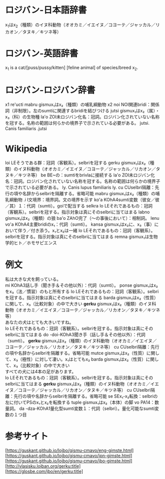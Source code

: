 # ロジバン-日本語辞書

x<sub>1</sub>はx<sub>2</sub>（種類）のイヌ科動物（オオカミ／イエイヌ／コヨーテ／ジャッカル／リカオン／タヌキ／キツネ等）

# ロジバン-英語辞書

x<sub>1</sub> is a cat/[puss/pussy/kitten] [feline animal] of species/breed x<sub>2</sub>.

# ロジバン-ロジバン辞書

<body> x1 re'ucti
    <span>
        <span class="text">mabru</span>
        <span class="tips">
            <span class="kind">gismu</span>x₁はx₂（種類）の哺乳綱動物</span>
    </span>
    x2
    <span>
        <span class="text">noi</span>
        <span class="tips">
            <span class="kind">NOI</span>関連bridi：関係詞（非制限）。左のsumtiに関連するbridiを結びつける</span>
    </span>
    <span>
        <span class="text">jutsi</span>
        <span class="tips">
            <span class="kind">gismu</span>x₁はx₂（属）・x₃（科）の生物種</span>
    </span>
    <span>
        <span class="text">la'o</span>
        <span class="tips">
            <span class="kind">ZOI</span>未ロジバン化名：冠詞。ロジバン化されていない名称を冠する。名称の範囲は何らかの境界子で示されている必要がある。</span>
    </span>
    jutsi. Canis familiaris .jutsi </body>

# Wikipedia

<body>
    <span>
        <span class="text">loi</span>
        <span class="tips">
            <span class="kind">LE</span>そうである群：冠詞（客観系）。selbriを冠する</span>
    </span>
    <span>
        <span class="text">gerku</span>
        <span class="tips">
            <span class="kind">gismu</span>x₁はx₂（種類）のイヌ科動物（オオカミ／イエイヌ／コヨーテ／ジャッカル／リカオン／タヌキ／キツネ等）</span>
    </span>
    <span>
        <span class="text">be</span>
        <span class="tips">
            <span class="kind">BE</span>~の：sumtiをbrivlaに接続する</span>
    </span>
    <span>
        <span class="text">la'o</span>
        <span class="tips">
            <span class="kind">ZOI</span>未ロジバン化名：冠詞。ロジバン化されていない名称を冠する。名称の範囲は何らかの境界子で示されている必要がある。</span>
    </span>
    ly. Canis lupus familiaris ly.
    <span>
        <span class="text">cu</span>
        <span class="tips">
            <span class="kind">CU</span>selbri隔離：先行の項や名辞からselbriを隔離する。省略可能</span>
    </span>
    <span>
        <span class="text">mabru</span>
        <span class="tips">
            <span class="kind">gismu</span>x₁はx₂（種類）の哺乳綱動物</span>
    </span>
    <span>
        <span class="text">.i</span>
        <span class="tips">
            <span class="kind">I</span>文境界：境界詞。文の境界を示す</span>
    </span>
    <span>
        <span class="text">ko'a</span>
        <span class="tips">
            <span class="kind">KOhA4</span>sumti変数（彼女／彼／其）１：代詞（sumti）。goiで配当する</span>
    </span>
    selkra
    <span>
        <span class="text">lo</span>
        <span class="tips">
            <span class="kind">LE</span>それであるもの：冠詞（客観系）。selbriを冠する。指示対象は真にそのselbriに当てはまる</span>
    </span>
    <span>
        <span class="text">labno</span>
        <span class="tips">
            <span class="kind">gismu</span>x₁はx₂（種類）の狼</span>
    </span>
    <span>
        <span class="text">ba'o</span>
        <span class="tips">
            <span class="kind">ZAhO</span>完了（～の事後において）：相制詞。</span>
    </span>
    lenu
    <span>
        <span class="text">vo'a</span>
        <span class="tips">
            <span class="kind">KOhA4</span>主要bridiのx₁：代詞（sumti）。</span>
    </span>
    <span>
        <span class="text">kansa</span>
        <span class="tips">
            <span class="kind">gismu</span>x₁はx₂に、x₃（事）において伴う／付き添う。x₁とx₂は一緒</span>
    </span>
    <span>
        <span class="text">lo</span>
        <span class="tips">
            <span class="kind">LE</span>それであるもの：冠詞（客観系）。selbriを冠する。指示対象は真にそのselbriに当てはまる</span>
    </span>
    <span>
        <span class="text">remna</span>
        <span class="tips">
            <span class="kind">gismu</span>x₁は生物学的ヒト／ホモサピエンス</span>
    </span>
</body>

# 例文

<body>
    <div>
        <span class="icon-kou"></span>
        <span class="balloon-kou">私は大きな犬を飼っている。
            <br>
        </span>
    </div>
    <div>
        <span class="icon-ochappa"></span>
        <span class="balloon-ochappa">
            <span>
                <span class="text">mi</span>
                <span class="tips">
                    <span class="kind">KOhA3</span>話し手（聞き手＆その他以外）：代詞（sumti）。</span>
            </span>
            <span>
                <span class="text">ponse</span>
                <span class="tips">
                    <span class="kind">gismu</span>x₁はx₂をx₃（法／慣習）のもと所有する</span>
            </span>
            <span>
                <span class="text">lo</span>
                <span class="tips">
                    <span class="kind">LE</span>それであるもの：冠詞（客観系）。selbriを冠する。指示対象は真にそのselbriに当てはまる</span>
            </span>
            <span>
                <span class="text">barda</span>
                <span class="tips">
                    <span class="kind">gismu</span>x₁はx₂（性質）に関して、x₃（比較対象）の中で大きい</span>
            </span>
            <span>
                <b class="text">gerku</b>
                <span class="tips">
                    <span class="kind">gismu</span>x₁はx₂（種類）のイヌ科動物（オオカミ／イエイヌ／コヨーテ／ジャッカル／リカオン／タヌキ／キツネ等）</span>
            </span>
            <br>
        </span>
    </div>
    <div>
        <span class="icon-kou"></span>
        <span class="balloon-kou">あなたの犬はとても大きいですね。
            <br>
        </span>
    </div>
    <div>
        <span class="icon-ochappa"></span>
        <span class="balloon-ochappa">
            <span>
                <span class="text">lo</span>
                <span class="tips">
                    <span class="kind">LE</span>それであるもの：冠詞（客観系）。selbriを冠する。指示対象は真にそのselbriに当てはまる</span>
            </span>
            <span>
                <span class="text">do</span>
                <span class="tips">
                    <span class="kind">-doi-KOhA3</span>聞き手（話し手＆その他以外）：代詞（sumti）。</span>
            </span>
            <span>
                <b class="text">gerku</b>
                <span class="tips">
                    <span class="kind">gismu</span>x₁はx₂（種類）のイヌ科動物（オオカミ／イエイヌ／コヨーテ／ジャッカル／リカオン／タヌキ／キツネ等）</span>
            </span>
            <span>
                <span class="text">cu</span>
                <span class="tips">
                    <span class="kind">CU</span>selbri隔離：先行の項や名辞からselbriを隔離する。省略可能</span>
            </span>
            <span>
                <span class="text">mutce</span>
                <span class="tips">
                    <span class="kind">gismu</span>x₁はx₂（性質）に関して、x₃（極性）に対して凄い。x₁はとてもx₂</span>
            </span>
            <span>
                <span class="text">barda</span>
                <span class="tips">
                    <span class="kind">gismu</span>x₁はx₂（性質）に関して、x₃（比較対象）の中で大きい</span>
            </span>
            <br>
        </span>
    </div>
    <div>
        <span class="icon-kou"></span>
        <span class="balloon-kou">すべての犬には4本の足があります。
            <br>
        </span>
    </div>
    <div>
        <span class="icon-ochappa"></span>
        <span class="balloon-ochappa">
            <span>
                <span class="text">lo</span>
                <span class="tips">
                    <span class="kind">LE</span>それであるもの：冠詞（客観系）。selbriを冠する。指示対象は真にそのselbriに当てはまる</span>
            </span>
            <span>
                <b class="text">gerku</b>
                <span class="tips">
                    <span class="kind">gismu</span>x₁はx₂（種類）のイヌ科動物（オオカミ／イエイヌ／コヨーテ／ジャッカル／リカオン／タヌキ／キツネ等）</span>
            </span>
            <span>
                <span class="text">cu</span>
                <span class="tips">
                    <span class="kind">CU</span>selbri隔離：先行の項や名辞からselbriを隔離する。省略可能</span>
            </span>
            <span>
                <span class="text">se</span>
                <span class="tips">
                    <span class="kind">SE</span>x₁-x₂転換：selbriの左に付いてPSのx₁とx₂を転換する</span>
            </span>
            <span>
                <span class="text">tuple</span>
                <span class="tips">
                    <span class="kind">gismu</span>x₁はx₂（本体）の脚</span>
            </span>
            <span>
                <span class="text">vo</span>
                <span class="tips">
                    <span class="kind">PA1</span>4：数量詞。</span>
            </span>
            <span>
                <span class="text">da</span>
                <span class="tips">
                    <span class="kind">-dza-KOhA1</span>量化型sumti変数１：代詞（selbri）。量化可能なsumti変数の１つ目</span>
            </span>
            <br>
        </span>
    </div>
</body>

# 参考サイト

[https://guskant.github.io/lojbo/gismu-cmavo/eng-gimste.html]  
[https://guskant.github.io/lojbo/gismu-cmavo/jpn-gimste.html]  
[https://guskant.github.io/lojbo/gismu-cmavo/jbo-gimste.html]  
[http://vlasisku.lojban.org/gerku:title]  
[https://glosbe.com/jbo/en/gerku:title]
